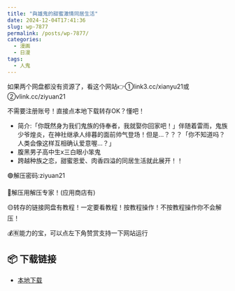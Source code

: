 ```yaml
---
title: "與雄鬼的甜蜜激情同居生活"
date: 2024-12-04T17:41:36
slug: wp-7877
permalink: /posts/wp-7877/
categories:
  - 漫画
  - 日漫
tags:
  - 人鬼
---
```


如果两个网盘都没有资源了，看这个网站👉①link3.cc/xianyu21或②vlink.cc/ziyuan21

不需要注册账号！直接点本地下载转存OK？懂吧！

*   简介:「你既然身为我们鬼族的侍奉者，我就娶你回家吧！」伴随着雷雨，鬼族少爷煌炎，在神社继承人绯暮的面前帅气登场！但是…？？？「你不知道吗？人类会像这样互相确认爱意喔…？」
*   腹黑男子高中生x三白眼小笨鬼
*   跨越种族之恋，甜蜜恩爱、肉香四溢的同居生活就此展开！！

🟢解压密码:ziyuan21

🔵解压用解压专家！(应用商店有)

🟡转存的链接网盘有教程！一定要看教程！按教程操作！不按教程操作你不会解压！

💰🈶能力的宝，可以点左下角赞赏支持一下网站运行

## 📦 下载链接
- [本地下载](https://blziyuan21.com/pay-download/7877?key=151ee446b9&down_id=0)

